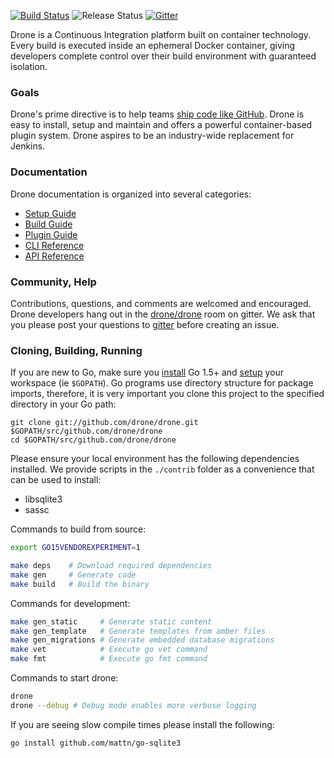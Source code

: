 [![Build Status](http://beta.drone.io/api/badges/drone/drone/status.svg)](http://beta.drone.io/drone/drone)
![Release Status](https://img.shields.io/badge/status-beta-yellow.svg?style=flat)
[![Gitter](https://badges.gitter.im/Join%20Chat.svg)](https://gitter.im/drone/drone?utm_source=badge&utm_medium=badge&utm_campaign=pr-badge)

Drone is a Continuous Integration platform built on container technology. Every build is executed inside an ephemeral Docker container, giving developers complete control over their build environment with guaranteed isolation.

### Goals

Drone's prime directive is to help teams [ship code like GitHub](https://github.com/blog/1241-deploying-at-github#always-be-shipping). Drone is easy to install, setup and maintain and offers a powerful container-based plugin system. Drone aspires to be an industry-wide replacement for Jenkins.

### Documentation

Drone documentation is organized into several categories:

* [Setup Guide](http://readme.drone.io/setup/)
* [Build Guide](http://readme.drone.io/build/)
* [Plugin Guide](http://readme.drone.io/plugin/)
* [CLI Reference](http://readme.drone.io/cli/)
* [API Reference](http://readme.drone.io/api/)

### Community, Help

Contributions, questions, and comments are welcomed and encouraged. Drone developers hang out in the [drone/drone](https://gitter.im/drone/drone) room on gitter. We ask that you please post your questions to [gitter](https://gitter.im/drone/drone) before creating an issue.

### Cloning, Building, Running

If you are new to Go, make sure you [install](http://golang.org/doc/install) Go 1.5+ and [setup](http://golang.org/doc/code.html) your workspace (ie `$GOPATH`). Go programs use directory structure for package imports, therefore, it is very important you clone this project to the specified directory in your Go path:

```
git clone git://github.com/drone/drone.git $GOPATH/src/github.com/drone/drone
cd $GOPATH/src/github.com/drone/drone
```

Please ensure your local environment has the following dependencies installed. We provide scripts in the `./contrib` folder as a convenience that can be used to install:

* libsqlite3
* sassc

Commands to build from source:

```sh
export GO15VENDOREXPERIMENT=1

make deps    # Download required dependencies
make gen     # Generate code
make build   # Build the binary
```

Commands for development:

```sh
make gen_static     # Generate static content
make gen_template   # Generate templates from amber files
make gen_migrations # Generate embedded database migrations
make vet            # Execute go vet command
make fmt            # Execute go fmt command
```

Commands to start drone:

```sh
drone
drone --debug # Debug mode enables more verbose logging
```

If you are seeing slow compile times please install the following:

```sh
go install github.com/mattn/go-sqlite3
```
